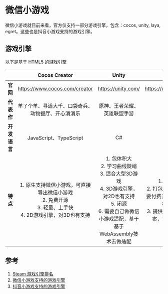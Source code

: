 # 微信小游戏
微信小游戏就目前来看，官方仅支持一部分游戏引擎，包含：cocos, unity, laya, egret。这些也是抖音小游戏支持的游戏引擎。

## 游戏引擎
以下是基于 HTML5 的游戏引擎

| | **Cocos Creator** | **Unity** | **Unity团结引擎** | **LayaAir（蓝亚盒子）** | **Egret（白鹭引擎）** |
|:--:|:--:|:--:|:--:|:--:|:--:|
| **官网** | https://www.cocos.com/creator | https://unity.com/ | https://unity.cn/tuanjie/releases | https://www.layabox.com/ | https://www.egret.com/ |
| **代表作** | 羊了个羊、寻道大千、口袋奇兵、动物餐厅、开心消消乐 | 原神、王者荣耀、英雄联盟手游 | | 全民打雪球 | 梦幻西游网页版 |
| **开发语言** | JavaScript、TypeScript | C# | C# | ActionScript3、JavaScript、TypeScript | TypeScript |
| **特点** | 1. 原生支持微信小游戏，可直接导出微信小游戏<br>2. 免费开源<br>3. 轻量、上手快<br>4. 2D游戏引擎，对3D也有支持<br> | 1. 包体积大<br>2. 学习曲线陡峭<br>3. 适合大型3D游戏<br>4. 3D游戏引擎，对2D也有支持<br>5. 闭源<br>6. 需要自己做微信小游戏适配，基于基于WebAssembly技术去做适配<br> | 1. Unity引擎的中国版<br>2. 打包的游戏右下角有水印，需要付费去除（授权费1.5w一年，构建费15w一年）<br>3. 提供一站式小游戏开发解决方案，可直接导出微信小游戏 | 1. 2D、3D游戏引擎<br>2. 主打性能<br>3. 学习曲线陡峭 | 1. 免费开源<br>2. 社区小<br>3. 官方已停止维护，现由社区维护和更新<br>4. 2D游戏引擎 |

## 参考
1. [Steam 游戏引擎排名](https://steamdb.info/tech/)
2. [微信小游戏支持的游戏引擎](https://developers.weixin.qq.com/minigame/dev/guide/game-engine/cocos-laya-egret.html)
3. [抖音小游戏支持的游戏引擎](https://developer.open-douyin.com/docs/resource/zh-CN/mini-game/develop/guide/game-engine/cocos-laya-egret)